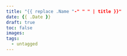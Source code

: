 ```yaml
---
title: "{{ replace .Name "-" " " | title }}"
date: {{ .Date }}
draft: true
toc: false
images:
tags:
  - untagged
---
```




